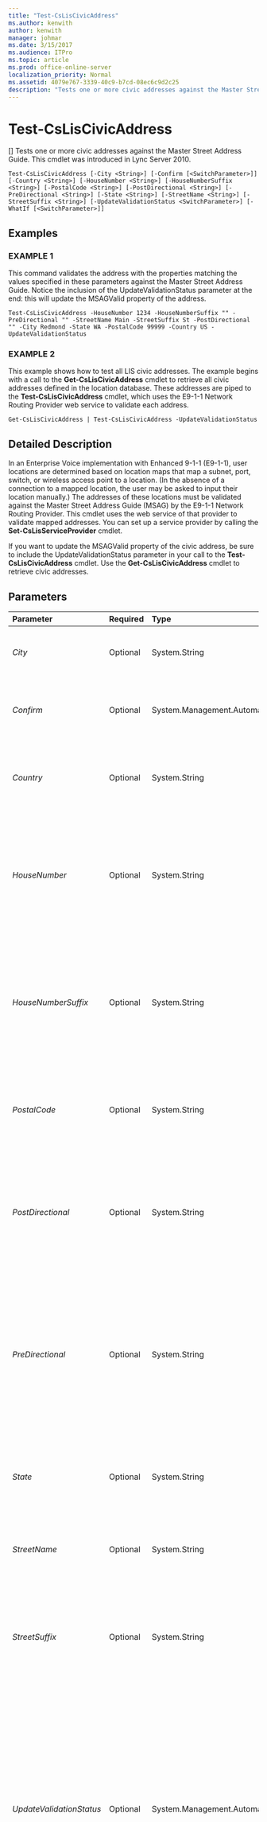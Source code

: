 ```yaml
---
title: "Test-CsLisCivicAddress"
ms.author: kenwith
author: kenwith
manager: johmar
ms.date: 3/15/2017
ms.audience: ITPro
ms.topic: article
ms.prod: office-online-server
localization_priority: Normal
ms.assetid: 4079e767-3339-40c9-b7cd-08ec6c9d2c25
description: "Tests one or more civic addresses against the Master Street Address Guide. This cmdlet was introduced in Lync Server 2010."
---
```


# Test-CsLisCivicAddress
[]
Tests one or more civic addresses against the Master Street Address Guide. This cmdlet was introduced in Lync Server 2010.
  
```
Test-CsLisCivicAddress [-City <String>] [-Confirm [<SwitchParameter>]] [-Country <String>] [-HouseNumber <String>] [-HouseNumberSuffix <String>] [-PostalCode <String>] [-PostDirectional <String>] [-PreDirectional <String>] [-State <String>] [-StreetName <String>] [-StreetSuffix <String>] [-UpdateValidationStatus <SwitchParameter>] [-WhatIf [<SwitchParameter>]]

```

## Examples

### EXAMPLE 1

This command validates the address with the properties matching the values specified in these parameters against the Master Street Address Guide. Notice the inclusion of the UpdateValidationStatus parameter at the end: this will update the MSAGValid property of the address.
  
```
Test-CsLisCivicAddress -HouseNumber 1234 -HouseNumberSuffix "" -PreDirectional "" -StreetName Main -StreetSuffix St -PostDirectional "" -City Redmond -State WA -PostalCode 99999 -Country US -UpdateValidationStatus
```

### EXAMPLE 2

This example shows how to test all LIS civic addresses. The example begins with a call to the **Get-CsLisCivicAddress** cmdlet to retrieve all civic addresses defined in the location database. These addresses are piped to the **Test-CsLisCivicAddress** cmdlet, which uses the E9-1-1 Network Routing Provider web service to validate each address.
  
```
Get-CsLisCivicAddress | Test-CsLisCivicAddress -UpdateValidationStatus
```

## Detailed Description

In an Enterprise Voice implementation with Enhanced 9-1-1 (E9-1-1), user locations are determined based on location maps that map a subnet, port, switch, or wireless access point to a location. (In the absence of a connection to a mapped location, the user may be asked to input their location manually.) The addresses of these locations must be validated against the Master Street Address Guide (MSAG) by the E9-1-1 Network Routing Provider. This cmdlet uses the web service of that provider to validate mapped addresses. You can set up a service provider by calling the **Set-CsLisServiceProvider** cmdlet.
  
If you want to update the MSAGValid property of the civic address, be sure to include the UpdateValidationStatus parameter in your call to the **Test-CsLisCivicAddress** cmdlet. Use the **Get-CsLisCivicAddress** cmdlet to retrieve civic addresses.
  
## Parameters

|**Parameter**|**Required**|**Type**|**Description**|
|:-----|:-----|:-----|:-----|
| _City_ <br/> |Optional  <br/> |System.String  <br/> |The location city.  <br/> Maximum length: 64 characters.  <br/> |
| _Confirm_ <br/> |Optional  <br/> |System.Management.Automation.SwitchParameter  <br/> |Prompts you for confirmation before executing the command.  <br/> |
| _Country_ <br/> |Optional  <br/> |System.String  <br/> |The country/region this location is in.  <br/> Maximum length: 2 characters  <br/> |
| _HouseNumber_ <br/> |Optional  <br/> |System.String  <br/> |The house number of the location. For a company, this is the number on the street where the company is located.  <br/> Maximum length: 10 characters  <br/> |
| _HouseNumberSuffix_ <br/> |Optional  <br/> |System.String  <br/> |Additional information for the house number, such as 1/2 or A. For example, 1234 1/2 Oak Street or 1234 A Elm Street.  <br/> Maximum length: 5 characters  <br/> |
| _PostalCode_ <br/> |Optional  <br/> |System.String  <br/> |The postal code associated with this location.  <br/> Maximum length: 10 characters  <br/> |
| _PostDirectional_ <br/> |Optional  <br/> |System.String  <br/> |The directional designation of a street name. For example, NE or NW for Main Street NE or 7th Avenue NW.  <br/> Maximum length: 2 characters  <br/> |
| _PreDirectional_ <br/> |Optional  <br/> |System.String  <br/> |The directional designation for a street name that precedes the name of the street. For example, NE or NW for NE Main Street or NW 7th Avenue.  <br/> Maximum length: 2 characters  <br/> |
| _State_ <br/> |Optional  <br/> |System.String  <br/> |The state or province associated with this location.  <br/> Maximum length: 2 characters  <br/> |
| _StreetName_ <br/> |Optional  <br/> |System.String  <br/> |The name of the street for this location.  <br/> Maximum length: 60 characters  <br/> |
| _StreetSuffix_ <br/> |Optional  <br/> |System.String  <br/> |The type of street designated in a street name, such as Street, Avenue, or Court.  <br/> Maximum length: 10 characters  <br/> |
| _UpdateValidationStatus_ <br/> |Optional  <br/> |System.Management.Automation.SwitchParameter  <br/> |Including this parameter will change the MSAGValid property of the civic address depending on whether the address is validated through this cmdlet. If the address is valid, MSAGValid will be set to True. Omitting this parameter will leave the MSAGValid value unchanged.  <br/> |
| _WhatIf_ <br/> |Optional  <br/> |System.Management.Automation.SwitchParameter  <br/> |Describes what would happen if you executed the command without actually executing the command.  <br/> |
   
## Input Types

Accepts pipelined input containing a Location Information Server (LIS) civic address object.
  
## Return Types

This cmdlet does not return a value.
  
## See also

#### 

[Get-CsLisCivicAddress](get-csliscivicaddress.md)

